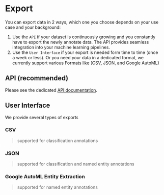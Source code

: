 # Export

You can export data in 2 ways, which one you choose depends on your use case and your background:

1. Use the `API` if your dataset is continuously growing and you constantly have to export the newly annotate data. The API provides seamless integration into your machine learning pipelines.
2. Use the `User Interface` if your export is needed form time to time \(once a week or less\). Or you need your data in a dedicated format, we currently support various Formats like \(CSV, JSON, and Google AutoML\)

## API \(recommended\)

Please see the dedicated [API documentation](https://github.com/SaschaHeyer/Io-Annotation-Documentation/tree/a3b5064a2c96e40a372abb115a240d6e004e2e6e/api/introduction.html).

## User Interface

We provide several types of exports

### CSV

> supported for classification annotations

### JSON

> supported for classification and named entity annotations

### Google AutoML Entity Extraction

> supported for named entity annotations

